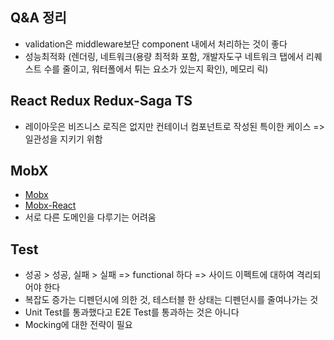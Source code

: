 ## Q&A 정리

- validation은 middleware보단 component 내에서 처리하는 것이 좋다
- 성능최적화 (렌더링, 네트워크(용량 최적화 포함, 개발자도구 네트워크 탭에서 리퀘스트 수를 줄이고, 워터폴에서 튀는 요소가 있는지 확인), 메모리 릭)

## React Redux Redux-Saga TS

- 레이아웃은 비즈니스 로직은 없지만 컨테이너 컴포넌트로 작성된 특이한 케이스 => 일관성을 지키기 위함

## MobX

- [Mobx](mobx.js.org)
- [Mobx-React](mobx-react.js.org)
- 서로 다른 도메인을 다루기는 어려움

## Test

- 성공 > 성공, 실패 > 실패 => functional 하다 => 사이드 이펙트에 대하여 격리되어야 한다
- 복잡도 증가는 디펜던시에 의한 것, 테스터블 한 상태는 디펜던시를 줄여나가는 것
- Unit Test를 통과했다고 E2E Test를 통과하는 것은 아니다
- Mocking에 대한 전략이 필요
